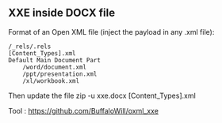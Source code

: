 ## XXE inside DOCX file

Format of an Open XML file (inject the payload in any .xml file):

    /_rels/.rels
    [Content_Types].xml
    Default Main Document Part
        /word/document.xml
        /ppt/presentation.xml
        /xl/workbook.xml

Then update the file zip -u xxe.docx [Content_Types].xml

Tool : https://github.com/BuffaloWill/oxml_xxe
